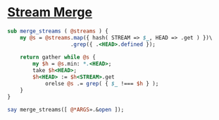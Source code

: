 [1]: https://rosettacode.org/wiki/Stream_Merge

# [Stream Merge][1]

```perl
sub merge_streams ( @streams ) {
    my @s = @streams.map({ hash( STREAM => $_, HEAD => .get ) })\
                    .grep({ .<HEAD>.defined });
 
    return gather while @s {
        my $h = @s.min: *.<HEAD>;
        take $h<HEAD>;
        $h<HEAD> := $h<STREAM>.get
            orelse @s .= grep( { $_ !=== $h } );
    }
}
 
say merge_streams([ @*ARGS».&open ]);
```